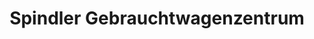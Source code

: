 ---
title: "Spindler Gebrauchtwagenzentrum"
url: /wuerzburg/spindler-gebrauchtwagenzentrum/
shop: Autohaus
---